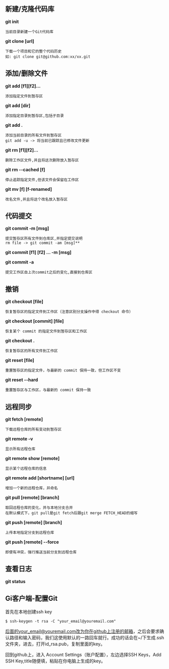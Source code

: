 ## 新建/克隆代码库

**git init**
	
	当前目录新建一个Git代码库
**git clone [url]**

	下载一个项目和它的整个代码历史
	如: git clone git@github.com:xx/xx.git

## 添加/删除文件
**git add [f1][f2]...**

	添加指定文件到暂存区
**git add [dir]**

	添加指定目录到暂存区,包括子目录
**git add .**
	
	添加当前目录的所有文件到暂存区
	git add -u -> 将当前已跟踪且已修改文件更新

**git rm [f1][f2]...**

	删除工作区文件,并且将这次删除放入暂存区
**git rm --cached [f]**

	停止追踪指定文件,但该文件会保留在工作区
**git mv [f] [f-renamed]**
	
	改名文件,并且将这个改名放入暂存区

## 代码提交
**git commit -m [msg]**

	提交暂存区所有文件到仓库区,并指定提交说明
	rm file -> git commit -am [msg]**
**git commit [f1] [f2] ... -m [msg]**

**git commit -a**

	提交工作区自上次commit之后的变化,直接到仓库区
## 撤销
**git checkout [file]**

	恢复暂存区的指定文件到工作区（注意区别分支操作中得 checkout 命令）
**git checkout [commit] [file]**

	恢复某个 commit 的指定文件到暂存区和工作区
**git checkout .**

	恢复暂存区的所有文件到工作区
**git reset [file]**
	
	重置暂存区的指定文件，与最新的 commit 保持一致，但工作区不变
**git reset --hard**

	重置暂存区与工作区，与最新的 commit 保持一致
## 远程同步
**git fetch [remote]**
	
	下载远程仓库的所有变动到暂存区
**git remote -v**

	显示所有远程仓库
**git remote show [remote]**
	
	显示某个远程仓库的信息
**git remote add [shortname] [url]**

	增加一个新的远程仓库，并命名
**git pull [remote] [branch]**

	取回远程仓库的变化，并与本地分支合并
	在默认模式下，git pull是git fetch后跟git merge FETCH_HEAD的缩写	
**git push [remote] [branch]**

	上传本地指定分支到远程仓库
**git push [remote] --force**

	即使有冲突，强行推送当前分支到远程仓库
## 查看日志
**git status**

## Gi客户端-配置Git
首先在本地创建ssh key

	$ ssh-keygen -t rsa -C "your_email@youremail.com"
后面的your_email@youremail.com改为你在github上注册的邮箱，之后会要求确认路径和输入密码，我们这使用默认的一路回车就行。成功的话会在~/下生成.ssh文件夹，进去，打开id_rsa.pub，复制里面的key。

回到github上，进入 Account Settings（账户配置），左边选择SSH Keys，Add SSH Key,title随便填，粘贴在你电脑上生成的key。
